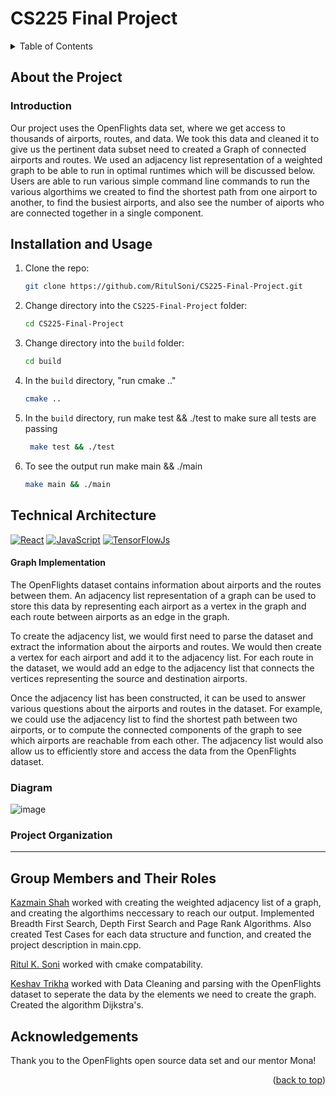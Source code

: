 # CS225 Final Project 



<a name="readme-top"></a>





<details>
  <summary>Table of Contents</summary>
  <ol>
    <li>
      <a href="#about-the-project">About The Project</a>
      <ul>
        <li><a href="#introduction">Introduction</a></li>
      </ul>
    </li>
    <li>
      <a href="#technical-architecture">Technical Architecture</a>
      <ul>
        <li><a href="#components">Components</a></li>
        <li><a href="#diagram">Diagram</a></li>
      </ul>
    </li>
    <li><a href="#installation-and-usage">Installation and Usage</a></li>
    <li><a href="#group-members-and-their-roles">Group members and their roles</a></li>
    <li><a href="#acknowledgements">Acknowledgements</a></li>
  </ol>
</details>

## About the Project

### Introduction
Our project uses the OpenFlights data set, where we get access to thousands of airports, routes, and data. We took this data and cleaned it to give us the pertinent data subset need to created a Graph of connected airports and routes. We used an adjacency list representation of a weighted graph to be able to run in optimal runtimes which will be discussed below. Users are able to run various simple command line commands to run the various algorthims we created to find the shortest path from one airport to another, to find the busiest airports, and also see the number of aiports who are connected together in a single component.  



## Installation and Usage

1. Clone the repo:
   ```sh
   git clone https://github.com/RitulSoni/CS225-Final-Project.git
   ```
2. Change directory into the `CS225-Final-Project` folder:
    ```sh
    cd CS225-Final-Project
    ```
3. Change directory into the `build` folder:
    ```sh
    cd build
    ```
      
4. In the `build` directory, "run cmake .."
   ```sh
   cmake ..
   ```
5. In the `build` directory, run make test && ./test to make sure all tests are passing
   ```sh
    make test && ./test
   ```
6. To see the output run make main && ./main  
    ```sh
   make main && ./main
    ```    


## Technical Architecture

[![React][React.js]][React-url] [![JavaScript][JavaScript]][JavaScript-url] [![TensorFlowJs][TensorFlowJS]][TensorFlowJS-url]


#### Graph Implementation 

The OpenFlights dataset contains information about airports and the routes between them. An adjacency list representation of a graph can be used to store this data by representing each airport as a vertex in the graph and each route between airports as an edge in the graph.

To create the adjacency list, we would first need to parse the dataset and extract the information about the airports and routes. We would then create a vertex for each airport and add it to the adjacency list. For each route in the dataset, we would add an edge to the adjacency list that connects the vertices representing the source and destination airports.

Once the adjacency list has been constructed, it can be used to answer various questions about the airports and routes in the dataset. For example, we could use the adjacency list to find the shortest path between two airports, or to compute the connected components of the graph to see which airports are reachable from each other. The adjacency list would also allow us to efficiently store and access the data from the OpenFlights dataset.


### Diagram


![image](images/ArchitectureDiagram.png)


### Project Organization
***





## Group Members and Their Roles

[Kazmain Shah](https://github.com/kazshah23) worked with creating the weighted adjacency list of a graph, and creating the algorthims neccessary to reach our output. Implemented Breadth First Search, Depth First Search and Page Rank Algorithms. Also created Test Cases for each data structure and function, and created the project description in main.cpp.

[Ritul K. Soni](https://github.com/RitulSoni) worked with cmake compatability. 

[Keshav Trikha](https://github.com/ktrikha2) worked with Data Cleaning and parsing with the OpenFlights dataset to seperate the data by the elements we need to create the graph. Created the algorithm Dijkstra's.


## Acknowledgements
Thank you to the OpenFlights open source data set and our mentor Mona!

<p align="right">(<a href="#readme-top">back to top</a>)</p>

<!-- Links & Images -->
[contributors-shield]: https://img.shields.io/github/contributors/CS222-UIUC/course-project-group-97.svg?style=for-the-badge
[contributors-url]: https://github.com/CS222-UIUC/course-project-group-97/graphs/contributors
[stars-shield]: https://img.shields.io/github/stars/CS222-UIUC/course-project-group-97.svg?style=for-the-badge
[stars-url]: https://github.com/CS222-UIUC/course-project-group-97/stargazers
[React.js]: https://img.shields.io/badge/React-20232A?style=for-the-badge&logo=react&logoColor=61DAFB
[React-url]: https://reactjs.org/
[JavaScript]:https://img.shields.io/badge/JavaScript-JS-yellowgreen
[JavaScript-url]: https://www.javascript.com
[TensorFlowJs]: https://img.shields.io/badge/TensorFlow-TensorFlow.js-blue
[TensorFlowJs-url]: https://www.tensorflow.org



